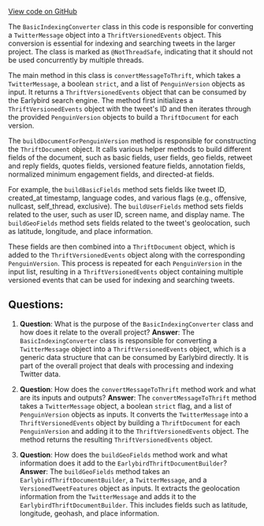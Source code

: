 [View code on GitHub](https://github.com/misbahsy/the-algorithm/src/java/com/twitter/search/common/converter/earlybird/BasicIndexingConverter.java)

The `BasicIndexingConverter` class in this code is responsible for converting a `TwitterMessage` object into a `ThriftVersionedEvents` object. This conversion is essential for indexing and searching tweets in the larger project. The class is marked as `@NotThreadSafe`, indicating that it should not be used concurrently by multiple threads.

The main method in this class is `convertMessageToThrift`, which takes a `TwitterMessage`, a boolean `strict`, and a list of `PenguinVersion` objects as input. It returns a `ThriftVersionedEvents` object that can be consumed by the Earlybird search engine. The method first initializes a `ThriftVersionedEvents` object with the tweet's ID and then iterates through the provided `PenguinVersion` objects to build a `ThriftDocument` for each version.

The `buildDocumentForPenguinVersion` method is responsible for constructing the `ThriftDocument` object. It calls various helper methods to build different fields of the document, such as basic fields, user fields, geo fields, retweet and reply fields, quotes fields, versioned feature fields, annotation fields, normalized minimum engagement fields, and directed-at fields.

For example, the `buildBasicFields` method sets fields like tweet ID, created_at timestamp, language codes, and various flags (e.g., offensive, nullcast, self_thread, exclusive). The `buildUserFields` method sets fields related to the user, such as user ID, screen name, and display name. The `buildGeoFields` method sets fields related to the tweet's geolocation, such as latitude, longitude, and place information.

These fields are then combined into a `ThriftDocument` object, which is added to the `ThriftVersionedEvents` object along with the corresponding `PenguinVersion`. This process is repeated for each `PenguinVersion` in the input list, resulting in a `ThriftVersionedEvents` object containing multiple versioned events that can be used for indexing and searching tweets.
## Questions: 
 1. **Question**: What is the purpose of the `BasicIndexingConverter` class and how does it relate to the overall project?
   **Answer**: The `BasicIndexingConverter` class is responsible for converting a `TwitterMessage` object into a `ThriftVersionedEvents` object, which is a generic data structure that can be consumed by Earlybird directly. It is part of the overall project that deals with processing and indexing Twitter data.

2. **Question**: How does the `convertMessageToThrift` method work and what are its inputs and outputs?
   **Answer**: The `convertMessageToThrift` method takes a `TwitterMessage` object, a boolean `strict` flag, and a list of `PenguinVersion` objects as inputs. It converts the `TwitterMessage` into a `ThriftVersionedEvents` object by building a `ThriftDocument` for each `PenguinVersion` and adding it to the `ThriftVersionedEvents` object. The method returns the resulting `ThriftVersionedEvents` object.

3. **Question**: How does the `buildGeoFields` method work and what information does it add to the `EarlybirdThriftDocumentBuilder`?
   **Answer**: The `buildGeoFields` method takes an `EarlybirdThriftDocumentBuilder`, a `TwitterMessage`, and a `VersionedTweetFeatures` object as inputs. It extracts the geolocation information from the `TwitterMessage` and adds it to the `EarlybirdThriftDocumentBuilder`. This includes fields such as latitude, longitude, geohash, and place information.